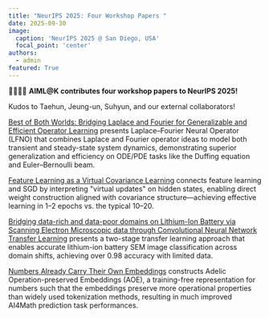 ```yaml
---
title: "NeurIPS 2025: Four Workshop Papers "
date: 2025-09-30
image:
  caption: 'NeurIPS 2025 @ San Diego, USA'
  focal_point: 'center'
authors:
  - admin
featured: True
---
```


🎉🎉🎉🎉 **AIML@K contributes four workshop papers to NeurIPS 2025!**

Kudos to Taehun, Jeung-un, Suhyun, and our external collaborators!

<!--more-->

[Best of Both Worlds: Bridging Laplace and Fourier for Generalizable and Efficient Operator Learning](https://aiml-k.github.io/publication/2025neurips-ml4psworkshop/) presents Laplace–Fourier Neural Operator (LFNO) that combines Laplace and Fourier operator ideas to model both transient and steady-state system dynamics, demonstrating superior generalization and efficiency on ODE/PDE tasks like the Duffing equation and Euler–Bernoulli beam.

[Feature Learning as a Virtual Covariance Learning](https://aiml-k.github.io/publication/2025neurips-optworkshop/) connects feature learning and SGD by interpreting "virtual updates" on hidden states, enabling direct weight construction aligned with covariance structure—achieving effective learning in 1–2 epochs vs. the typical 10–20. 

[Bridging data-rich and data-poor domains on Lithium-Ion Battery via Scanning Electron Microscopic data through Convolutional Neural Network Transfer Learning](https://aiml-k.github.io/publication/2025neurips-ai4matworkshop/) presents a two-stage transfer learning approach that enables accurate lithium-ion battery SEM image classification across domain shifts, achieving over 0.98 accuracy with limited data.

[Numbers Already Carry Their Own Embeddings](https://aiml-k.github.io/publication/2025neurips-mathaiworkshop/) constructs Adelic Operation-preserved Embeddings (AOE), a training-free representation for numbers such that the embeddings preserve more operational properties than widely used tokenization methods, resulting in much improved AI4Math prediction task performances.
